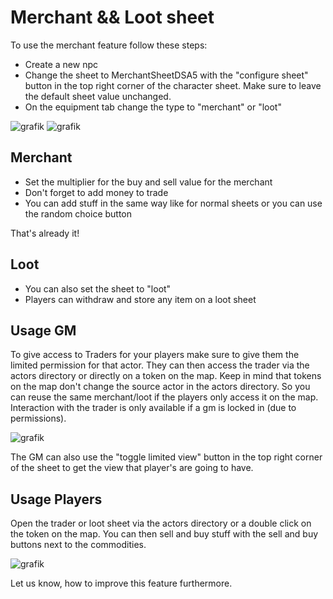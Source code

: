 # Merchant && Loot sheet
To use the merchant feature follow these steps: 

* Create a new npc
* Change the sheet to MerchantSheetDSA5 with the "configure sheet" button in the top right corner of the character sheet. Make sure to leave the default sheet value unchanged.
* On the equipment tab change the type to "merchant" or "loot"

![grafik](https://user-images.githubusercontent.com/44941845/112885213-c5bc9580-90d0-11eb-8f4a-4a14e1977d30.png)
![grafik](https://user-images.githubusercontent.com/44941845/112885235-cd7c3a00-90d0-11eb-9a71-0cd64161060a.png)

## Merchant
* Set the multiplier for the buy and sell value for the merchant
* Don't forget to add money to trade
* You can add stuff in the same way like for normal sheets or you can use the random choice button

That's already it!

## Loot
* You can also set the sheet to "loot"
* Players can withdraw and store any item on a loot sheet

## Usage GM
To give access to Traders for your players make sure to give them the limited permission for that actor.
They can then access the trader via the actors directory or directly on a token on the map. 
Keep in mind that tokens on the map don't change the source actor in the actors directory. So you can reuse the same merchant/loot if the players only access it on the map.
Interaction with the trader is only available if a gm is locked in (due to permissions).

![grafik](https://user-images.githubusercontent.com/44941845/112885292-dff67380-90d0-11eb-89fd-291e5716a434.png)

The GM can also use the "toggle limited view" button in the top right corner of the sheet to get the view that player's are going to have.

## Usage Players
Open the trader or loot sheet via the actors directory or a double click on the token on the map. You can then sell and buy stuff with the sell and buy buttons next to the commodities.

![grafik](https://user-images.githubusercontent.com/44941845/112885440-0e744e80-90d1-11eb-9d11-64a441991eb6.png)


Let us know, how to improve this feature furthermore.
